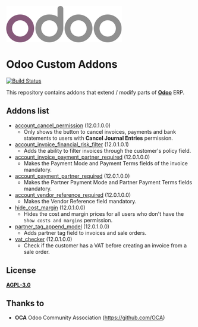 ![Odoo Logo](/setup/odoo_logo.png)
# Odoo Custom Addons

[![Build Status](https://travis-ci.org/LuqueDaniel/odoo-custom-addons.svg?branch=12.0)](https://travis-ci.org/LuqueDaniel/odoo-custom-addons)

This repository contains addons that extend / modify parts of
**[Odoo](https://www.odoo.com/)** ERP.

## Addons list

* [account_cancel_permission](https://github.com/LuqueDaniel/odoo-custom-addons/tree/12.0/account_cancel_permission)
  (12.0.1.0.0)
    * Only shows the button to cancel invoices, payments and bank statements to
      users with **Cancel Journal Entries** permission.
* [account_invoice_financial_risk_filter](https://github.com/LuqueDaniel/odoo-custom-addons/tree/12.0/account_invoice_financial_risk_filter)
  (12.0.1.0.1)
    * Adds the ability to filter invoices through the customer's policy field.
* [account_invoice_payment_partner_required](https://github.com/LuqueDaniel/odoo-custom-addons/tree/12.0/account_invoice_payment_partner_required)
  (12.0.1.0.0)
    * Makes the Payment Mode and Payment Terms fields of the invoice mandatory.
* [account_payment_partner_required](https://github.com/LuqueDaniel/odoo-custom-addons/tree/12.0/account_payment_partner_required)
  (12.0.1.0.0)
    * Makes the Partner Payment Mode and Partner Payment Terms fields mandatory.
* [account_vendor_reference_required](https://github.com/LuqueDaniel/odoo-custom-addons/tree/12.0/account_vendor_reference_required)
  (12.0.1.0.0)
    * Makes the Vendor Reference field mandatory.
* [hide_cost_margin](https://github.com/LuqueDaniel/odoo-custom-addons/tree/12.0/hide_cost_margin)
  (12.0.1.0.0)
    * Hides the cost and margin prices for all users who don't have the
      `Show costs and margins` permission.
* [partner_tag_append_model](https://github.com/LuqueDaniel/odoo-custom-addons/tree/12.0/partner_tag_append_model)
  (12.0.1.0.0)
    * Adds partner tag field to invoices and sale orders.
* [vat_checker](https://github.com/LuqueDaniel/odoo-custom-addons/tree/12.0/vat_checker)
  (12.0.1.0.0)
    * Check if the customer has a VAT before creating an invoice from a sale
      order.

## License

[**AGPL-3.0**](http://www.gnu.org/licenses/agpl)

## Thanks to

- **OCA** Odoo Community Association (https://github.com/OCA)
